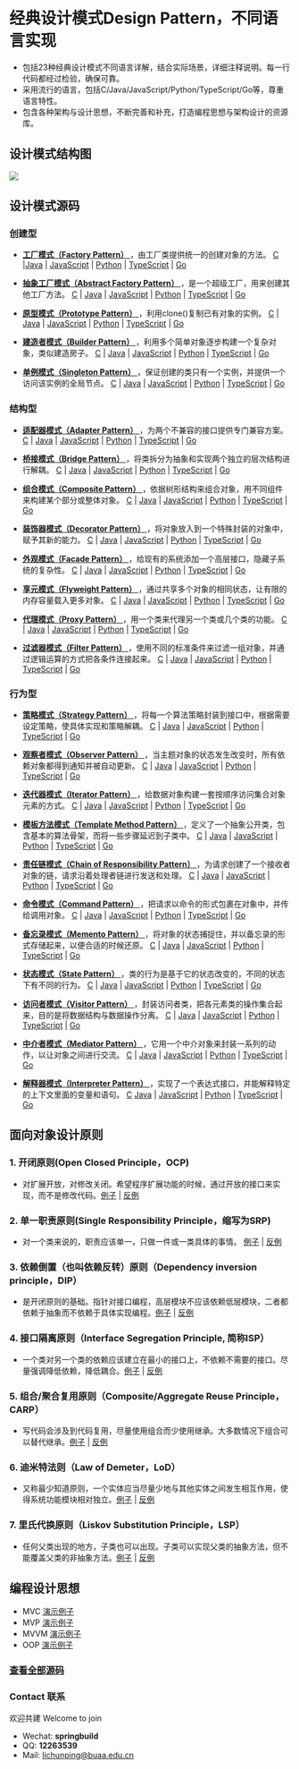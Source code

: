 # 经典设计模式Design Pattern，不同语言实现

- 包括23种经典设计模式不同语言详解，结合实际场景，详细注释说明。每一行代码都经过检验，确保可靠。
- 采用流行的语言，包括C/Java/JavaScript/Python/TypeScript/Go等，尊重语言特性。
- 包含各种架构与设计思想，不断完善和补充，打造编程思想与架构设计的资源库。

## 设计模式结构图

<img src="https://pic2.zhimg.com/80/v2-93c9d173e41a204ae8bb8b391cbbe9b5_1440w.webp">

## 设计模式源码

### 创建型
- **[工厂模式（Factory Pattern） ](./factory-pattern)**，由工厂类提供统一的创建对象的方法。
[C](./factory-pattern/c) |[Java](./factory-pattern/java) | [JavaScript](./factory-pattern/js) | [Python](./factory-pattern/python) | [TypeScript](./factory-pattern/ts)  | [Go](./factory-pattern/go)

- **[抽象工厂模式（Abstract Factory Pattern） ](./abstract-factory)**，是一个超级工厂，用来创建其他工厂方法。
[C](./abstract-factory/c) | [Java](./abstract-factory/java) | [JavaScript](./abstract-factory/js) | [Python](./abstract-factory) | [TypeScript](./abstract-factory/ts)  | [Go](./abstract-factory/go)

- **[原型模式（Prototype Pattern） ](./prototype-pattern)**，利用clone()复制已有对象的实例。
[C](./prototype-pattern/c) | [Java](./prototype-pattern/java) | [JavaScript](./prototype-pattern/js) | [Python](./prototype-pattern/python) | [TypeScript](./prototype-pattern/ts)  | [Go](./prototype-pattern/go)

- **[建造者模式（Builder Pattern） ](./builder-pattern)**，利用多个简单对象逐步构建一个复杂对象，类似建造房子。
[C](./builder-pattern/c) | [Java](./builder-pattern/java) | [JavaScript](./builder-pattern/js) | [Python](./builder-pattern/python) | [TypeScript](./builder-pattern/ts)  | [Go](./builder-pattern/go)

- **[单例模式（Singleton Pattern） ](./singleton-pattern)**，保证创建的类只有一个实例，并提供一个访问该实例的全局节点。
[C](./singleton-pattern/c) | [Java](./singleton-pattern/java) | [JavaScript](./singleton-pattern/js) | [Python](./singleton-pattern/python) | [TypeScript](./singleton-pattern/ts)  | [Go](./singleton-pattern/go)

### 结构型
- **[适配器模式（Adapter Pattern） ](./adapter-pattern)**，为两个不兼容的接口提供专门兼容方案。
[C](./adapter-pattern/c) | [Java](./adapter-pattern/java) | [JavaScript](./adapter-pattern/js) | [Python](./adapter-pattern/python) | [TypeScript](./adapter-pattern/ts)  | [Go](./adapter-pattern/go)

- **[桥接模式（Bridge Pattern） ](./bridge-pattern)**，将类拆分为抽象和实现两个独立的层次结构进行解耦。
[C](./bridge-pattern/c) | [Java](./bridge-pattern/java) | [JavaScript](./bridge-pattern/js) | [Python](./bridge-pattern/python) | [TypeScript](./bridge-pattern/ts)  | [Go](./bridge-pattern/go)

- **[组合模式（Composite Pattern） ](./composite-pattern)**，依据树形结构来组合对象，用不同组件来构建某个部分或整体对象。
[C](./composite-pattern/c) | [Java](./composite-pattern/java) | [JavaScript](./composite-pattern/js) | [Python](./composite-pattern/python) | [TypeScript](./composite-pattern/ts)  | [Go](./composite-pattern/go)

- **[装饰器模式（Decorator Pattern） ](./decorator-pattern)**，将对象放入到一个特殊封装的对象中，赋予其新的能力。
[C](./decorator-pattern/c) | [Java](./decorator-pattern/java) | [JavaScript](./decorator-pattern/js) | [Python](./decorator-pattern/python) | [TypeScript](./decorator-pattern/ts)  | [Go](./decorator-pattern/go)

- **[外观模式（Facade Pattern） ](./facade-pattern)**，给现有的系统添加一个高层接口，隐藏子系统的复杂性。
[C](./facade-pattern/c) | [Java](./facade-pattern/java) | [JavaScript](./facade-pattern/js) | [Python](./facade-pattern/python) | [TypeScript](./facade-pattern/ts)  | [Go](./facade-pattern/go)

- **[享元模式（Flyweight Pattern） ](./flyweight-pattern)**，通过共享多个对象的相同状态，让有限的内存容量载入更多对象。
[C](./flyweight-pattern/c) | [Java](./flyweight-pattern/java) | [JavaScript](./flyweight-pattern/js) | [Python](./flyweight-pattern/python) | [TypeScript](./flyweight-pattern/ts)  | [Go](./flyweight-pattern/go)

- **[代理模式（Proxy Pattern） ](./proxy-pattern)**，用一个类来代理另一个类或几个类的功能。
[C](./proxy-pattern/c) | [Java](./proxy-pattern/java) | [JavaScript](./proxy-pattern/js) | [Python](./proxy-pattern/python) | [TypeScript](./proxy-pattern/ts)  | [Go](./proxy-pattern/go)

- **[过滤器模式（Filter Pattern） ](./filter-pattern)**，使用不同的标准条件来过滤一组对象，并通过逻辑运算的方式把各条件连接起来。
[C](./filter-pattern/c) | [Java](./filter-pattern/java) | [JavaScript](./filter-pattern/js) | [Python](./filter-pattern/python) | [TypeScript](./filter-pattern/ts)  | [Go](./filter-pattern/go)

### 行为型
- **[策略模式（Strategy Pattern） ](./strategy-pattern)**，将每一个算法策略封装到接口中，根据需要设定策略，使具体实现和策略解耦。
[C](./strategy-pattern/c) | [Java](./strategy-pattern/java) | [JavaScript](./strategy-pattern/js) | [Python](./strategy-pattern/python) | [TypeScript](./strategy-pattern/ts)  | [Go](./strategy-pattern/go)

- **[观察者模式（Observer Pattern） ](./observer-pattern)**，当主题对象的状态发生改变时，所有依赖对象都得到通知并被自动更新。
[C](./observer-pattern/c) | [Java](./observer-pattern/java) | [JavaScript](./observer-pattern/js) | [Python](./observer-pattern/python) | [TypeScript](./observer-pattern/ts)  | [Go](./observer-pattern/go)

- **[迭代器模式（Iterator Pattern） ](./iterator-pattern)**，给数据对象构建一套按顺序访问集合对象元素的方式。
[C](./iterator-pattern/c) | [Java](./iterator-pattern/java) | [JavaScript](./iterator-pattern/js) | [Python](./iterator-pattern/python) | [TypeScript](./iterator-pattern/ts)  | [Go](./iterator-pattern/go)

- **[模板方法模式（Template Method Pattern） ](./template-pattern)**，定义了一个抽象公开类，包含基本的算法骨架，而将一些步骤延迟到子类中。
[C](./template-pattern/c) | [Java](./template-pattern/java) | [JavaScript](./template-pattern/js) | [Python](./template-pattern/python) | [TypeScript](./template-pattern/ts)  | [Go](./template-pattern/go)

- **[责任链模式（Chain of Responsibility Pattern） ](./chain-responsibility)**，为请求创建了一个接收者对象的链，请求沿着处理者链进行发送和处理。
[C](./chain-responsibility/c) | [Java](./chain-responsibility/java) | [JavaScript](./chain-responsibility/js) | [Python](./chain-responsibility/python) | [TypeScript](./techain-responsibility/ts)  | [Go](./chain-responsibility/go)

- **[命令模式（Command Pattern） ](./command-pattern)**，把请求以命令的形式包裹在对象中，并传给调用对象。
[C](./command-pattern/c) | [Java](./command-pattern/java) | [JavaScript](./command-pattern/js) | [Python](./command-pattern/python) | [TypeScript](./command-pattern/ts)  | [Go](./command-pattern/go)

- **[备忘录模式（Memento Pattern） ](./memento-pattern)**，将对象的状态捕捉住，并以备忘录的形式存储起来，以便合适的时候还原。
[C](./memento-pattern/c) | [Java](./memento-pattern/java) | [JavaScript](./memento-pattern/js) | [Python](./memento-pattern/python) | [TypeScript](./memento-pattern/ts)  | [Go](./memento-pattern/go)

- **[状态模式（State Pattern） ](./state-pattern)**，类的行为是基于它的状态改变的，不同的状态下有不同的行为。
[C](./state-pattern/c) | [Java](./state-pattern/java) | [JavaScript](./state-pattern/js) | [Python](./state-pattern/python) | [TypeScript](./state-pattern/ts)  | [Go](./state-pattern/go)

- **[访问者模式（Visitor Pattern） ](./visitor-pattern)**，封装访问者类，把各元素类的操作集合起来，目的是将数据结构与数据操作分离。
[C](./visitor-pattern/c) | [Java](./visitor-pattern/java) | [JavaScript](./visitor-pattern/js) | [Python](./visitor-pattern/python) | [TypeScript](./visitor-pattern/ts)  | [Go](./visitor-pattern/go)

- **[中介者模式（Mediator Pattern） ](./mediator-pattern)**，它用一个中介对象来封装一系列的动作，以让对象之间进行交流。
[C](./mediator-pattern/c) | [Java](./mediator-pattern/java) | [JavaScript](./mediator-pattern/js) | [Python](./mediator-pattern/python) | [TypeScript](./mediator-pattern/ts)  | [Go](./mediator-pattern/go)

- **[解释器模式（Interpreter Pattern） ](./interpreter-pattern)**，实现了一个表达式接口，并能解释特定的上下文里面的变量和语句。
[C](./interpreter-pattern/c) [Java](./interpreter-pattern/java) | [JavaScript](./interpreter-pattern/js) | [Python](./interpreter-pattern/python) | [TypeScript](./interpreter-pattern/ts)  | [Go](./interpreter-pattern/go)

## 面向对象设计原则

### 1. 开闭原则(Open Closed Principle，OCP)
- 对扩展开放，对修改关闭。希望程序扩展功能的时候，通过开放的接口来实现，而不是修改代码。[例子](./oop-principles/open-closed) | [反例](./oop-principles/open-closed/java/src/OpenClosed_counter.java)

### 2. 单一职责原则(Single Responsibility Principle，缩写为SRP)
- 对一个类来说的，职责应该单一，只做一件或一类具体的事情。 [例子](./oop-principles/single-responsibility) | [反例](./oop-principles/single-responsibility/java/src/SingleResponsibility_counter.java)

### 3. 依赖倒置（也叫依赖反转）原则（Dependency inversion principle，DIP）
- 是开闭原则的基础。指针对接口编程，高层模块不应该依赖低层模块，二者都依赖于抽象而不依赖于具体实现编程。[例子](./oop-principles/dependency-inversion) | [反例](./oop-principles/dependency-inversion/java/src/DependencyInversion_counter.java)

### 4. 接口隔离原则（Interface Segregation Principle, 简称ISP）
- 一个类对另一个类的依赖应该建立在最小的接口上，不依赖不需要的接口。尽量强调降低依赖，降低耦合。[例子](./oop-principles/interface-segregation) | [反例](./oop-principles/interface-segregation/java/src/InterfaceSegregation_counter.java)

### 5. 组合/聚合复用原则（Composite/Aggregate Reuse Principle，CARP）
- 写代码会涉及到代码复用，尽量使用组合而少使用继承。大多数情况下组合可以替代继承。[例子](./oop-principles/composite-reuse) | [反例](./oop-principles/composite-reuse/java/src/CompositeReuse_counter.java)

### 6. 迪米特法则（Law of Demeter，LoD）
- 又称最少知道原则，一个实体应当尽量少地与其他实体之间发生相互作用，使得系统功能模块相对独立。[例子](./oop-principles/law-of-demeter) | [反例](./oop-principles/law-of-demeter/java/src/LawDemeter_counter.java)

### 7. 里氏代换原则（Liskov Substitution Principle，LSP）
- 任何父类出现的地方，子类也可以出现。子类可以实现父类的抽象方法，但不能覆盖父类的非抽象方法。[例子](./oop-principles/liskov-substitution) | [反例](./oop-principles/liskov-substitution/java/src/LiskovSubstitution_counter.java)

## 编程设计思想
- MVC  [演示例子](./mvx/mvc)
- MVP  [演示例子](./mvx/mvp)
- MVVM [演示例子](./mvx/mvvm)
- OOP [演示例子](./oop)

### [查看全部源码](https://microwind.github.io/design-pattern/)

### Contact 联系
欢迎共建 Welcome to join
- Wechat:  **springbuild**
- QQ: **12263539**
- Mail: lichunping@buaa.edu.cn
